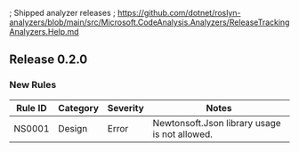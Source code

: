 ; Shipped analyzer releases
; https://github.com/dotnet/roslyn-analyzers/blob/main/src/Microsoft.CodeAnalysis.Analyzers/ReleaseTrackingAnalyzers.Help.md

## Release 0.2.0

### New Rules

Rule ID | Category | Severity | Notes
--------|----------|----------|-------
NS0001 | Design | Error | Newtonsoft.Json library usage is not allowed.
